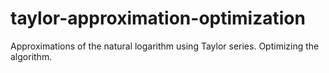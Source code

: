# taylor-approximation-optimization
Approximations of the natural logarithm using Taylor series. Optimizing the algorithm.
